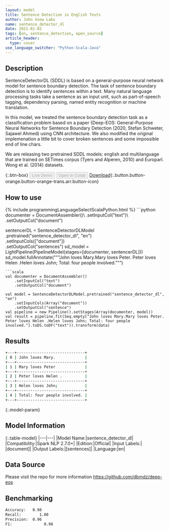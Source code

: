 ```yaml
---
layout: model
title: Sentence Detection in English Texts
author: John Snow Labs
name: sentence_detector_dl
date: 2021-01-02
tags: [en, sentence_detection, open_source]
article_header:
  type: cover
use_language_switcher: "Python-Scala-Java"
---
```


## Description

SentenceDetectorDL (SDDL) is based on a general-purpose neural network model for sentence boundary detection. The task of sentence boundary detection is to identify sentences within a text. Many natural language processing tasks take a sentence as an input unit, such as part-of-speech tagging, dependency parsing, named entity recognition or machine translation.

In this model, we treated the sentence boundary detection task as a classification problem based on a paper {Deep-EOS: General-Purpose Neural Networks for Sentence Boundary Detection (2020, Stefan Schweter, Sajawel Ahmed) using CNN architecture. We also modified the original implemenation a little bit to cover broken sentences and some impossible end of line chars.

We are releasing two pretrained SDDL models: english and multilanguage that are trained on SETimes corpus (Tyers and Alperen, 2010) and Europarl. Wong et al. (2014) datasets.

{:.btn-box}
<button class="button button-orange" disabled>Live Demo</button>
<button class="button button-orange" disabled>Open in Colab</button>
[Download](https://s3.amazonaws.com/auxdata.johnsnowlabs.com/public/models/sentence_detector_dl_en_2.7.0_2.4_1609611052663.zip){:.button.button-orange.button-orange-trans.arr.button-icon}

## How to use



<div class="tabs-box" markdown="1">
{% include programmingLanguageSelectScalaPython.html %}
```python
documenter = DocumentAssembler()\
    .setInputCol("text")\
    .setOutputCol("document")
    
sentencerDL = SentenceDetectorDLModel\
  .pretrained("sentence_detector_dl", "en") \
  .setInputCols(["document"]) \
  .setOutputCol("sentences")
sd_model = LightPipeline(PipelineModel(stages=[documenter, sentencerDL]))
sd_model.fullAnnotate("""John loves Mary.Mary loves Peter. Peter loves Helen .Helen loves John; Total: four people involved.""")
```
```scala
val documenter = DocumentAssembler()
    .setInputCol("text")
    .setOutputCol("document")

val model = SentenceDetectorDLModel.pretrained("sentence_detector_dl", "en")
	.setInputCols(Array("document"))
	.setOutputCol("sentence")
val pipeline = new Pipeline().setStages(Array(documenter, model))
val result = pipeline.fit(Seq.empty["John loves Mary.Mary loves Peter. Peter loves Helen .Helen loves John; Total: four people involved."].toDS.toDF("text")).transform(data)
```
</div>

## Results

```bash
+---+------------------------------+
| 0 | John loves Mary.             |
+---+------------------------------+
| 1 | Mary loves Peter             |
+---+------------------------------+
| 2 | Peter loves Helen .          |
+---+------------------------------+
| 3 | Helen loves John;            |
+---+------------------------------+
| 4 | Total: four people involved. |
+---+------------------------------+
```

{:.model-param}
## Model Information

{:.table-model}
|---|---|
|Model Name:|sentence_detector_dl|
|Compatibility:|Spark NLP 2.7.0+|
|Edition:|Official|
|Input Labels:|[document]|
|Output Labels:|[sentences]|
|Language:|en|

## Data Source

Please visit the repo for more information https://github.com/dbmdz/deep-eos

## Benchmarking

```bash
Accuracy:   0.98
Recall:        1.00
Precision:  0.96
F1:              0.98
```